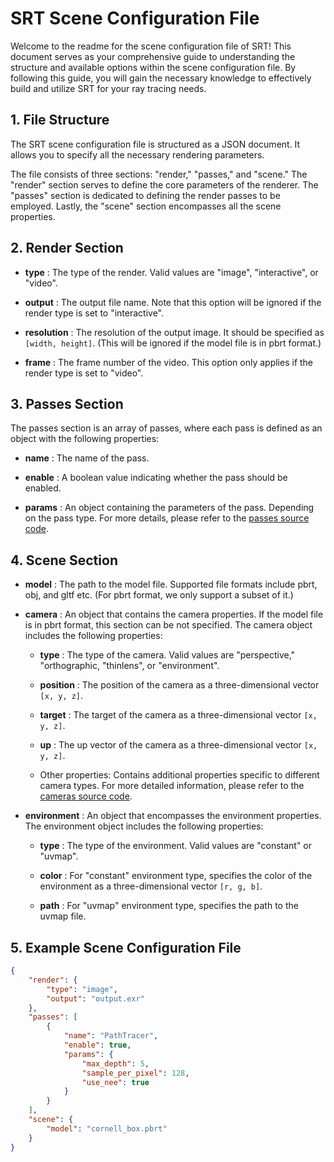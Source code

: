 # SRT Scene Configuration File

Welcome to the readme for the scene configuration file of SRT! This document serves as your comprehensive guide to understanding the structure and available options within the scene configuration file. By following this guide, you will gain the necessary knowledge to effectively build and utilize SRT for your ray tracing needs.

## 1. File Structure

The SRT scene configuration file is structured as a JSON document. It allows you to specify all the necessary rendering parameters.

The file consists of three sections: "render," "passes," and "scene." The "render" section serves to define the core parameters of the renderer. The "passes" section is dedicated to defining the render passes to be employed. Lastly, the "scene" section encompasses all the scene properties.

## 2. Render Section

- **type** : The type of the render. Valid values are "image", "interactive", or "video".

- **output** : The output file name. Note that this option will be ignored if the render type is set to "interactive".

- **resolution** : The resolution of the output image. It should be specified as `[width, height]`. (This will be ignored if the model file is in pbrt format.)

- **frame** : The frame number of the video. This option only applies if the render type is set to "video".

## 3. Passes Section

The passes section is an array of passes, where each pass is defined as an object with the following properties:

- **name** : The name of the pass.

- **enable** : A boolean value indicating whether the pass should be enabled.

- **params** : An object containing the parameters of the pass. Depending on the pass type. For more details, please refer to the [passes source code](../src/passes/).

## 4. Scene Section

- **model** : The path to the model file. Supported file formats include pbrt, obj, and gltf etc. (For pbrt format, we only support a subset of it.)

- **camera** : An object that contains the camera properties. If the model file is in pbrt format, this section can be not specified. The camera object includes the following properties:

  - **type** : The type of the camera. Valid values are "perspective," "orthographic, "thinlens", or "environment".

  - **position** : The position of the camera as a three-dimensional vector `[x, y, z]`.

  - **target** : The target of the camera as a three-dimensional vector `[x, y, z]`.

  - **up** : The up vector of the camera as a three-dimensional vector `[x, y, z]`.

  - Other properties: Contains additional properties specific to different camera types. For more detailed information, please refer to the [cameras source code](../src/device_include/scene/camera.h).

- **environment** : An object that encompasses the environment properties. The environment object includes the following properties:

  - **type** : The type of the environment. Valid values are "constant" or "uvmap".

  - **color** : For "constant" environment type, specifies the color of the environment as a three-dimensional vector `[r, g, b]`.

  - **path** : For "uvmap" environment type, specifies the path to the uvmap file. 

## 5. Example Scene Configuration File

```json
{
    "render": {
        "type": "image",
        "output": "output.exr"
    },
    "passes": [
        {
            "name": "PathTracer",
            "enable": true,
            "params": {
                "max_depth": 5,
                "sample_per_pixel": 128,
                "use_nee": true
            }
        }
    ],
    "scene": {
        "model": "cornell_box.pbrt"
    }
}
```